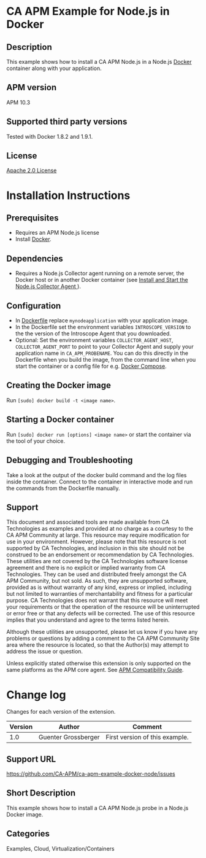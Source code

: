 # CA APM Example for Node.js in Docker

## Description
This example shows how to install a CA APM Node.js in a Node.js [Docker](http://www.docker.com/) container along with your application.

## APM version
APM 10.3

## Supported third party versions
Tested with Docker 1.8.2 and 1.9.1.

## License
[Apache 2.0 License](LICENSE)


# Installation Instructions

## Prerequisites
* Requires an APM Node.js license
* Install [Docker](http://www.docker.com/).

## Dependencies
* Requires a Node.js Collector agent running on a remote server, the Docker host or in another Docker container (see [Install and Start the Node.js Collector Agent
](https://docops.ca.com/ca-apm/10-3/en/implementing-agents/node-js-agent/install-the-node-js-agent/install-and-start-the-node-js-collector-agent)).

## Configuration
* In [Dockerfile](Dockerfile) replace ``mynodeapplication`` with your application image.
* In the Dockerfile set the environment variables ``INTROSCOPE_VERSION`` to the the version of the Introscope Agent that you downloaded.
* Optional: Set the environment variables ``COLLECTOR_AGENT_HOST``, ``COLLECTOR_AGENT_PORT`` to point to your Collector Agent and supply your application name in ``CA_APM_PROBENAME``. You can do this directly in the Dockerfile when you build the image, from the command line when you start the container or a config file for e.g. [Docker Compose](http://www.docker.com/products/docker-compose).

## Creating the Docker image
Run ``[sudo] docker build -t <image name>``.

## Starting a Docker container
Run ``[sudo] docker run [options] <image name>`` or start the container via the tool of your choice.

## Debugging and Troubleshooting
Take a look at the output of the docker build command and the log files inside the container. Connect to the container in interactive mode and run the commands from the Dockerfile manually.

## Support
This document and associated tools are made available from CA Technologies as examples and provided at no charge as a courtesy to the CA APM Community at large. This resource may require modification for use in your environment. However, please note that this resource is not supported by CA Technologies, and inclusion in this site should not be construed to be an endorsement or recommendation by CA Technologies. These utilities are not covered by the CA Technologies software license agreement and there is no explicit or implied warranty from CA Technologies. They can be used and distributed freely amongst the CA APM Community, but not sold. As such, they are unsupported software, provided as is without warranty of any kind, express or implied, including but not limited to warranties of merchantability and fitness for a particular purpose. CA Technologies does not warrant that this resource will meet your requirements or that the operation of the resource will be uninterrupted or error free or that any defects will be corrected. The use of this resource implies that you understand and agree to the terms listed herein.

Although these utilities are unsupported, please let us know if you have any problems or questions by adding a comment to the CA APM Community Site area where the resource is located, so that the Author(s) may attempt to address the issue or question.

Unless explicitly stated otherwise this extension is only supported on the same platforms as the APM core agent. See [APM Compatibility Guide](http://www.ca.com/us/support/ca-support-online/product-content/status/compatibility-matrix/application-performance-management-compatibility-guide.aspx).


# Change log
Changes for each version of the extension.

Version | Author | Comment
--------|--------|--------
1.0 | Guenter Grossberger | First version of this example.

## Support URL
https://github.com/CA-APM/ca-apm-example-docker-node/issues

## Short Description
This example shows how to install a CA APM Node.js probe in a Node.js Docker image.

## Categories
Examples, Cloud, Virtualization/Containers
